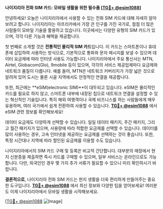 **나이지리아 전화 SIM 카드: 모바일 생활을 위한 필수품 [[TG💪+ @esim1088](https://t.me/s/esim1088)]**

안녕하세요! 오늘은 나이지리아에서 사용할 수 있는 전화 SIM 카드에 대해 자세히 알아보려고 합니다. 나이지리아는 아프리카에서 가장 큰 인구를 가진 국가로, 점점 더 많은 사람들이 모바일 기술을 활용하고 있습니다. 이곳에서는 다양한 유형의 SIM 카드가 있으며, 각각 다른 기능과 혜택을 제공합니다.

첫 번째로 소개할 것은 **전통적인 물리적 SIM 카드**입니다. 이 카드는 스마트폰이나 휴대폰에 삽입하여 사용하는 방식으로, 기본적으로 통화와 문자 메시지를 보낼 수 있으며 데이터 요금제에 따라 인터넷 사용도 가능합니다. 나이지리아에서 주요 통신사는 MTN, Airtel, Globacom(Glo), 9mobile 등이 있으며, 각각의 서비스 제공업체마다 요금제와 네트워크 품질이 다릅니다. 예를 들어, MTN은 네트워크 커버리지가 가장 넓은 것으로 알려져 있어 도시는 물론 시골 지역에서도 안정적인 연결을 제공합니다.

또한, 최근에는 **eSIM(electronic SIM)**이 대두되고 있습니다. eSIM은 물리적인 카드를 필요로 하지 않고, 스마트폰 내부에 내장된 칩으로 네트워크 연결을 설정할 수 있는 혁신적인 기술입니다. 특히 해외 여행객이나 국제 비즈니스를 하는 사람들에게 매우 유용하며, 여러 국가에서 쉽게 전환하여 사용할 수 있습니다. **[TG💪+ @esim1088](https://t.me/s/esim1088)** 에서 eSIM 관련 정보를 확인해보세요!

데이터 요금제도 다양하게 선택할 수 있습니다. 일일 데이터 패키지, 주간 패키지, 그리고 월간 패키지가 있으며, 사용량에 따라 적합한 요금제를 선택할 수 있습니다. 데이터를 많이 사용하는 경우, 고속 인터넷을 제공하는 요금제를 선택하는 것이 좋습니다. 또한, 특정 시간대나 지역에 따라 할인된 요금제를 이용할 수도 있습니다.

나이지리아에서의 SIM 카드 구매 및 등록은 비교적 간단합니다. 대부분의 매장에서 현지 신분증을 제출하면 즉시 카드를 구매할 수 있으며, 일부 서비스는 온라인으로도 가능합니다. 다만, 외국인인 경우 몇 가지 추가 서류가 필요할 수 있으니 미리 확인하시기 바랍니다.

**결론적으로**, 나이지리아 전화 SIM 카드는 현지 생활을 더욱 편리하게 만들어주는 중요한 도구입니다. **[TG💪+ @esim1088](https://t.me/s/esim1088)** 에서 최신 정보와 다양한 팁을 얻어보세요! 여러분도 이제 나이지리아에서 모바일 생활을 시작해보세요.

[[TG💪+ @esim1088](https://t.me/s/esim1088) ![Image](https://i.postimg.cc/Y0z9fWf4/image.png)]